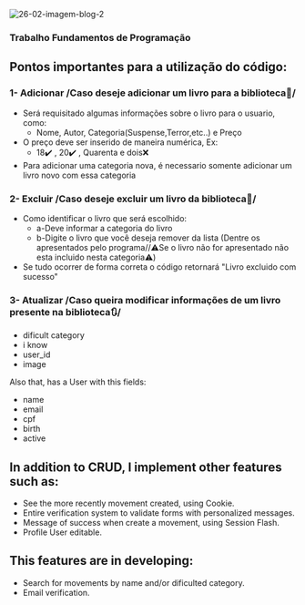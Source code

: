 ![26-02-imagem-blog-2](https://github.com/FelipeNMorgado/Projeto-Programa-o/assets/128396955/1561d388-075f-4c2b-a97c-42fb27a02d7a)


### Trabalho Fundamentos de Programação 

## Pontos importantes para a utilização do código:

### 1- Adicionar /Caso deseje adicionar um livro para a biblioteca📖/
+ Será requisitado algumas informações sobre o livro para o usuario, como:
    - Nome, Autor, Categoria(Suspense,Terror,etc..) e Preço
+ O preço deve ser inserido de maneira numérica, Ex:
    - 18✔️ , 20✔️ , Quarenta e dois❌
+ Para adicionar uma categoria nova, é necessario somente adicionar um livro novo com essa categoria
### 2- Excluir /Caso deseje excluir um livro da biblioteca📘/         
+ Como identificar o livro que será escolhido:
    - a-Deve informar a categoria do livro
    - b-Digite o livro que você deseja remover da lista (Dentre os apresentados pelo programa//⚠️Se o livro não for apresentado não esta incluido nesta categoria⚠️)
+ Se tudo ocorrer de forma correta o código retornará "Livro excluido com sucesso"
### 3- Atualizar /Caso queira modificar informações de um livro presente na biblioteca🔃/
+ dificult category
+ i know
+ user_id
+ image
  
Also that, has a User with this fields:

+ name
+ email
+ cpf
+ birth
+ active

## In addition to CRUD, I implement other features such as:

* See the more recently movement created, using Cookie.
* Entire verification system to validate forms with personalized messages.
* Message of success when create a movement, using Session Flash.
* Profile User editable.

## This features are in developing:

- Search for movements by name and/or dificulted category.
- Email verification.


